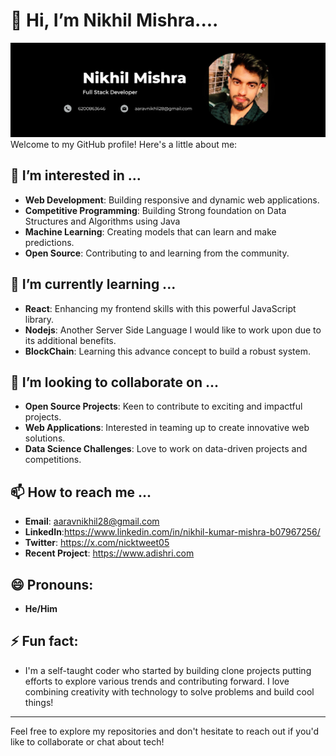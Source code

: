 # 👋 Hi, I’m Nikhil Mishra....
![my_image](image.png)
Welcome to my GitHub profile! Here's a little about me:

## 👀 I’m interested in ...
- **Web Development**: Building responsive and dynamic web applications.
- **Competitive Programming**:  Building Strong foundation on Data Structures and Algorithms using Java
- **Machine Learning**: Creating models that can learn and make predictions.
- **Open Source**: Contributing to and learning from the community.

## 🌱 I’m currently learning ...
- **React**: Enhancing my frontend skills with this powerful JavaScript library.
- **Nodejs**: Another Server Side Language I would like to work upon due to its additional benefits.
- **BlockChain**: Learning this advance concept to build a robust system.

## 💞️ I’m looking to collaborate on ...
- **Open Source Projects**: Keen to contribute to exciting and impactful projects.
- **Web Applications**: Interested in teaming up to create innovative web solutions.
- **Data Science Challenges**: Love to work on data-driven projects and competitions.

## 📫 How to reach me ...
- **Email**: aaravnikhil28@gmail.com
- **LinkedIn**:https://www.linkedin.com/in/nikhil-kumar-mishra-b07967256/
- **Twitter**: https://x.com/nicktweet05
- **Recent Project**: https://www.adishri.com

## 😄 Pronouns:
- **He/Him**

## ⚡ Fun fact:
- I'm a self-taught coder who started by building clone projects putting efforts to explore various trends and contributing forward. I love combining creativity with technology to solve problems and build cool things!

---

Feel free to explore my repositories and don't hesitate to reach out if you'd like to collaborate or chat about tech!
